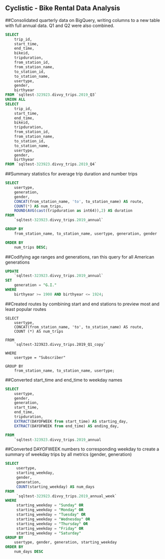 ## Cyclistic - Bike Rental Data Analysis 

##Consolidated quarterly data on BigQuery, writing columns to a new table with full annual data. Q1 and Q2 were also combined.

```sql
SELECT  
    trip_id,
    start_time,
    end_time,
    bikeid,
    tripduration,
    from_station_id,
    from_station_name,
    to_station_id,
    to_station_name,
    usertype,
    gender,
    birthyear
FROM `sqltest-323923.divvy_trips.2019_Q3`
UNION ALL
SELECT  
    trip_id,
    start_time,
    end_time,
    bikeid,
    tripduration,
    from_station_id,
    from_station_name,
    to_station_id,
    to_station_name,
    usertype,
    gender,
    birthyear
FROM `sqltest-323923.divvy_trips.2019_Q4`  
```



##Summary statistics for average trip duration and number trips 

```sql
SELECT
    usertype,
    generation,
    gender,
    CONCAT(from_station_name, 'to', to_station_name) AS route,
    COUNT(*) AS num_trips,
    ROUND(AVG(cast(tripduration as int64)),2) AS duration
FROM 
    `sqltest-323923.divvy_trips.2019_annual`

GROUP BY 
    from_station_name, to_station_name, usertype, generation, gender

ORDER BY
    num_trips DESC;
```



##Codifying age ranges and generations, ran this query for all American generations

```sql
UPDATE
    `sqltest-323923.divvy_trips.2019_annual`
SET 
    generation = "G.I."
WHERE 
    birthyear >= 1900 AND birthyear <= 1924;
```

##Created routes by combining start and end stations to preview most and least popular routes

```
SELECT
    usertype, 
    CONCAT(from_station_name, 'to', to_station_name) AS route, 
    COUNT (*) AS num_trips 

FROM
    `sqltest-323923.divvy_trips.2019_Q1_copy`

WHERE 
    usertype = "Subscriber"

GROUP BY 
    from_station_name, to_station_name, usertype; 
```



##Converted start_time and end_time to weekday names

```sql
SELECT
    usertype,
    gender,
    generation,
    start_time,
    end_time,
    tripduration,
    EXTRACT(DAYOFWEEK from start_time) AS starting_day,
    EXTRACT(DAYOFWEEK from end_time) AS ending_day,

FROM 
    `sqltest-323923.divvy_trips.2019_annual
```



##Converted DAYOFWEEK numbers to corresponding weekday to create a summary of weekday trips by all metrics (gender, generation)

```sql
SELECT
     usertype,
     starting_weekday,
     gender,
     generation,
     COUNT(starting_weekday) AS num_days
FROM
     `sqltest-323923.divvy_trips.2019_annual_week`
WHERE
     starting_weekday = "Sunday" OR 
     starting_weekday = "Monday" OR 
     starting_weekday = "Tuesday" OR 
     starting_weekday = "Wednesday" OR 
     starting_weekday = "Thursday" OR 
     starting_weekday = "Friday" OR 
     starting_weekday = "Saturday"
GROUP BY 
    usertype, gender, generation, starting_weekday 
ORDER BY 
    num_days DESC

```